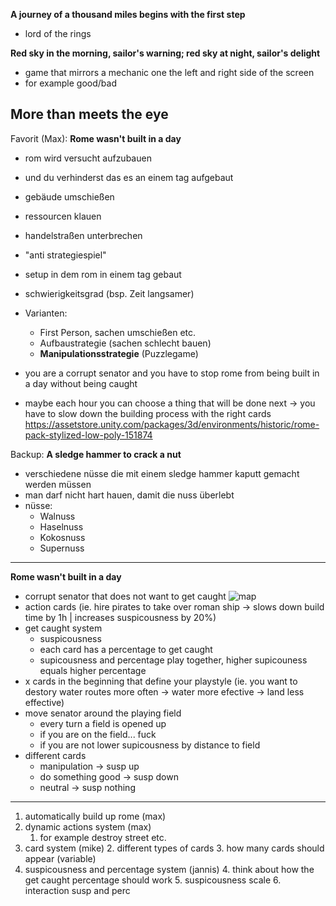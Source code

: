 **A journey of a thousand miles begins with the first step**
- lord of the rings

**Red sky in the morning, sailor's warning; red sky at night, sailor's delight**
- game that mirrors a mechanic one the left and right side of the screen
- for example good/bad

**More than meets the eye**
- 

Favorit (Max):
**Rome wasn't built in a day**
- rom wird versucht aufzubauen
- und du verhinderst das es an einem tag aufgebaut
- gebäude umschießen
- ressourcen klauen
- handelstraßen unterbrechen
- "anti strategiespiel"
- setup in dem rom in einem tag gebaut
- schwierigkeitsgrad (bsp. Zeit langsamer)
- Varianten:
	- First Person, sachen umschießen etc.
	- Aufbaustrategie (sachen schlecht bauen)
	- **Manipulationsstrategie** (Puzzlegame)

- you are a corrupt senator and you have to stop rome from being built in a day without being caught
- maybe each hour you can choose a thing that will be done next -> you have to slow down the building process with the right cards
https://assetstore.unity.com/packages/3d/environments/historic/rome-pack-stylized-low-poly-151874

Backup:
**A sledge hammer to crack a nut**
- verschiedene nüsse die mit einem sledge hammer kaputt gemacht werden müssen
- man darf nicht hart hauen, damit die nuss überlebt
- nüsse:
	- Walnuss
	- Haselnuss
	- Kokosnuss
	- Supernuss


---
**Rome wasn't built in a day**
- corrupt senator that does not want to get caught ![map](./map.png)
- action cards (ie. hire pirates to take over roman ship -> slows down build time by 1h | increases suspicousness by 20%)
- get caught system
	- suspicousness
	- each card has a percentage to get caught
	- supicousness and percentage play together, higher supicouness equals higher percentage
- x cards in the beginning that define your playstyle (ie. you want to destory water routes more often -> water more efective -> land less effective)
- move senator around the playing field
	- every turn a field is opened up
	- if you are on the field... fuck
	- if you are not lower supicousness by distance to field
- different cards
	- manipulation -> susp up
	- do something good -> susp down
	- neutral -> susp nothing
---
1. automatically build up rome (max)
2. dynamic actions system (max)
	1. for example destroy street etc.
3. card system (mike)
	2. different types of cards
	3. how many cards should appear (variable)
4. suspicousness and percentage system (jannis)
	4. think about how the get caught percentage should work
	5. suspicousness scale
	6. interaction susp and perc